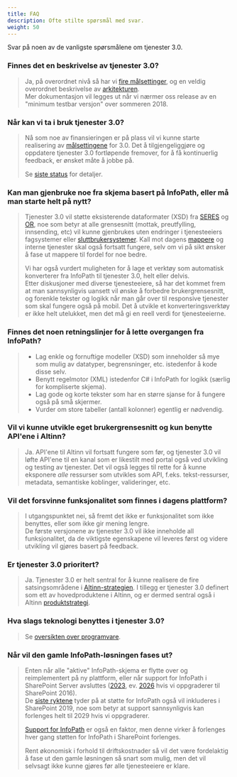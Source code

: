 ```yaml
---
title: FAQ
description: Ofte stilte spørsmål med svar.
weight: 50
---
```


Svar på noen av de vanligste spørsmålene om tjenester 3.0.


### Finnes det en beskrivelse av tjenester 3.0?

> Ja, på overordnet nivå så har vi [fire målsettinger](../goals), og en veldig overordnet beskrivelse av [arkitekturen](../architecture).  
> Mer dokumentasjon vil legges ut når vi nærmer oss release av en "minimum testbar versjon" over sommeren 2018.


### Når kan vi ta i bruk tjenester 3.0?

> Nå som noe av finansieringen er på plass vil vi kunne starte realisering av [målsettingene](../goals) for 3.0. 
> Det å tilgjengeliggjøre og oppdatere tjenester 3.0 fortløpende fremover, for å få kontinuerlig feedback, er ønsket måte å jobbe på.  
>
> Se [siste status](../status) for detaljer.


### Kan man gjenbruke noe fra skjema basert på InfoPath, eller må man starte helt på nytt?

> Tjenester 3.0 vil støtte eksisterende dataformater (XSD) fra [SERES](https://altinnett.brreg.no/no/SERES/) og [OR]((https://w2.brreg.no/oppgaveregisteret/spesifikasjon_etatsliste.jsp)),
> noe som betyr at alle grensesnitt (mottak, preutfylling, innsending, etc) vil kunne gjenbrukes uten
> endringer i tjenesteeiers fagsystemer eller [sluttbrukersystemer](https://www.altinn.no/om-altinn/datasystemer-med-integrasjon/).
> Kall mot dagens [mappere](/docs/guides/tul/vedlegg/mappere/) og interne tjenester skal også fortsatt fungere, selv om vi på sikt ønsker å fase ut mappere til fordel for noe bedre.  
>
> Vi har også vurdert muligheten for å lage et verktøy som automatisk konverterer fra InfoPath til tjenester 3.0, helt eller delvis.  
> Etter diskusjoner med diverse tjenesteeiere, så har det kommet frem at man sannsynligvis uansett vil ønske å forbedre brukergrensesnitt, og forenkle tekster og logikk når man går over til responsive
> tjenester som skal fungere også på mobil. Det å utvikle et konverteringsverktøy er ikke helt utelukket, men det må gi en reell verdi for tjenesteeierne.

### Finnes det noen retningslinjer for å lette overgangen fra InfoPath?

> - Lag enkle og fornuftige modeller (XSD) som inneholder så mye som mulig av datatyper, begrensninger, etc. istedenfor å kode disse selv.
> - Benytt regelmotor (XML) istedenfor C# i InfoPath for logikk (særlig for kompliserte skjema).
> - Lag gode og korte tekster som har en større sjanse for å fungere også på små skjermer.
> - Vurder om store tabeller (antall kolonner) egentlig er nødvendig.


### Vil vi kunne utvikle eget brukergrensesnitt og kun benytte API'ene i Altinn?

> Ja. API'ene til Altinn vil fortsatt fungere som før, og tjenester 3.0 vil løfte API'ene til en kanal som er likestilt med portal også ved utvikling og testing av tjenester.
> Det vil også legges til rette for å kunne eksponere *alle* ressurser som utvikles som API, f.eks. tekst-ressurser, metadata, semantiske koblinger, valideringer, etc.

### Vil det forsvinne funksjonalitet som finnes i dagens plattform?

> I utgangspunktet nei, så fremt det ikke er funksjonalitet som ikke benyttes, eller som ikke gir mening lengre.  
> De første versjonene av tjenester 3.0 vil ikke inneholde all funksjonalitet, da de viktigste egenskapene vil leveres først og videre utvikling vil gjøres basert på feedback.


### Er tjenester 3.0 prioritert?

> Ja. Tjenester 3.0 er helt sentral for å kunne realisere de fire satsingsområdene i [Altinn-strategien](https://altinnett.brreg.no/no/Altinn/Altinn-strategi/).
> I tillegg er tjenester 3.0 definert som ett av hovedproduktene i Altinn, og er dermed sentral også i Altinn [produktstrategi](https://altinnett.brreg.no/no/Altinn/Altinn-strategi/).  


### Hva slags teknologi benyttes i tjenester 3.0?

> Se [oversikten over programvare](../architecture#programvare).


### Når vil den gamle InfoPath-løsningen fases ut?

> Enten når alle "aktive" InfoPath-skjema er flytte over og reimplementert på ny plattform, eller når support for InfoPath i SharePoint Server
> avsluttes ([2023](https://support.microsoft.com/en-us/lifecycle/search?alpha=sharepoint%202013), ev.
> [2026](https://support.microsoft.com/en-us/lifecycle/search?alpha=sharepoint%202016) hvis vi oppgraderer til SharePoint 2016).  
> De [siste ryktene](https://redmondmag.com/articles/2017/10/03/sharepoint-server-2019-infopath-support.aspx) tyder på at støtte
> for InfoPath også vil inkluderes i SharePoint 2019, noe som betyr at support sannsynligvis kan forlenges helt til 2029 hvis vi oppgraderer.
> 
> [Support for InfoPath](https://support.microsoft.com/en-us/lifecycle/search?alpha=infopath) er også en faktor,
> men denne virker å forlenges hver gang støtten for InfoPath i SharePoint forlenges.
>
> Rent økonomisk i forhold til driftskostnader så vil det være fordelaktig å fase ut den gamle løsningen så snart som mulig,
> men det vil selvsagt ikke kunne gjøres før alle tjenesteeiere er klare.
